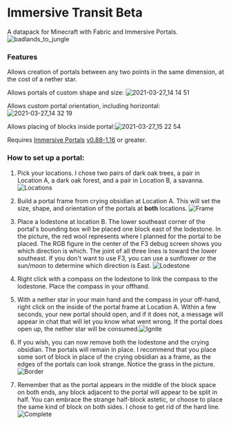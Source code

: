 # Immersive Transit Beta
A datapack for Minecraft with Fabric and Immersive Portals.![badlands_to_jungle](https://user-images.githubusercontent.com/4016145/112729778-48dcc080-8f04-11eb-878f-d420a3feae03.png)

### Features

Allows creation of portals between any two points in the same dimension, at the cost of a nether star.

Allows portals of custom shape and size: ![2021-03-27_14 14 51](https://user-images.githubusercontent.com/4016145/112730346-7aa35680-8f07-11eb-8bd7-e26631d24b0e.png)

Allows custom portal orientation, including horizontal:![2021-03-27_14 32 19](https://user-images.githubusercontent.com/4016145/112730718-7b3cec80-8f09-11eb-9cc5-908f76b196da.png)

Allows placing of blocks inside portal:![2021-03-27_15 22 54](https://user-images.githubusercontent.com/4016145/112732460-77f92f00-8f10-11eb-84ba-eaa3987a1a82.png)

Requires [Immersive Portals](https://github.com/qouteall/ImmersivePortalsMod) [v0.88-1.16](https://github.com/qouteall/ImmersivePortalsMod/releases/tag/v0.88-1.16) or greater.

### How to set up a portal:

1. Pick your locations. I chose two pairs of dark oak trees, a pair in Location A, a dark oak forest, and a pair in Location B, a savanna.![Locations](https://user-images.githubusercontent.com/4016145/112736004-cfee6080-8f25-11eb-864b-b45f1e3a6160.png)

2. Build a portal frame from crying obsidian at Location A. This will set the size, shape, and orientation of the portals at **both** locations. ![Frame](https://user-images.githubusercontent.com/4016145/112736054-222f8180-8f26-11eb-88fc-b6e0c0d34433.png)

3. Place a lodestone at location B. The lower southeast corner of the portal's bounding box will be placed one block east of the lodestone. In the picture, the red wool represents where I planned for the portal to be placed. The RGB figure in the center of the F3 debug screen shows you which direction is which. The joint of all three lines is toward the lower southeast. If you don't want to use F3, you can use a sunflower or the sun/moon to determine which direction is East. ![Lodestone](https://user-images.githubusercontent.com/4016145/112736197-3922a380-8f27-11eb-8adb-1624e01d452d.png)

4. Right click with a compass on the lodestone to link the compass to the lodestone. Place the compass in your offhand.

5. With a nether star in your main hand and the compass in your off-hand, right click on the inside of the portal frame at Location A. Within a few seconds, your new portal should open, and if it does not, a message will appear in chat that will let you know what went wrong. If the portal does open up, the nether star will be consumed.![Ignite](https://user-images.githubusercontent.com/4016145/112736279-edbcc500-8f27-11eb-932f-89955edd40cb.png)

6. If you wish, you can now remove both the lodestone and the crying obsidian. The portals will remain in place. I recommend that you place some sort of block in place of the crying obsidian as a frame, as the edges of the portals can look strange. Notice the grass in the picture. ![Border](https://user-images.githubusercontent.com/4016145/112736339-5f950e80-8f28-11eb-93c2-64f143c8c29e.png)

7. Remember that as the portal appears in the middle of the block space on both ends, any block adjacent to the portal will appear to be split in half. You can embrace the strange half-block astetic, or choose to place the same kind of block on both sides. I chose to get rid of the hard line.![Complete](https://user-images.githubusercontent.com/4016145/112736407-b569b680-8f28-11eb-82af-7db58c7eb99d.png)

